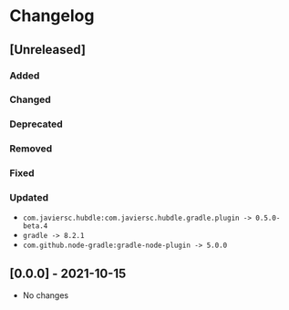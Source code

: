 # Changelog

## [Unreleased]

### Added

### Changed

### Deprecated

### Removed

### Fixed

### Updated

- `com.javiersc.hubdle:com.javiersc.hubdle.gradle.plugin -> 0.5.0-beta.4`
- `gradle -> 8.2.1`
- `com.github.node-gradle:gradle-node-plugin -> 5.0.0`

## [0.0.0] - 2021-10-15

- No changes
